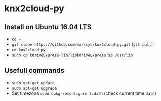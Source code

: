 # knx2cloud-py
## Install on Ubuntu 16.04 LTS
- `cd ~`
- `git clone https://github.com/marssys/knx2cloud-py.git` (`git pull`)
- `cd knx2cloud-py`
- `sudo cp kdriveExpress-lib/libkdriveExpress.so /usr/lib`
## Usefull commands
- `sudo apt-get update`
- `sudo apt-get upgrade`
- Set timezone `sudo dpkg-reconfigure tzdata` (check current time `date`)